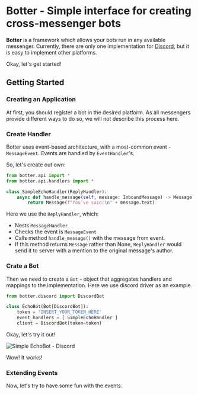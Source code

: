 # Botter - Simple interface for creating cross-messenger bots

**Botter** is a framework which allows your bots run in any available messenger.
Currently, there are only one implementation for [Discord](https://discord.app),
but it is easy to implement other platforms.

Okay, let's get started!

## Getting Started

### Creating an Application
At first, you should register a bot in the desired platform.
As all messengers provide different ways to do so, we will not describe this process here.

### Create Handler
Botter uses event-based architecture, with a most-common event - `MessageEvent`.
Events are handled by `EventHandler`'s.

So, let's create out own:
```python
from botter.api import *
from botter.api.handlers import *

class SimpleEchoHandler(ReplyHandler):
    async def handle_message(self, message: InboundMessage) -> Message:
        return Message(f"You've said:\n" + message.text)
```

Here we use the `ReplyHandler`, which:
 - Nests `MessageHandler`
 - Checks the event is `MessageEvent`
 - Calls method `handle_message()` with the message from event.
 - If this method returns `Message` rather than None,
`ReplyHandler` would send it to server with a mention to the original message's author.

### Crate a Bot
Then we need to create a `Bot` - object that aggregates handlers and mappings to the implementation.
Here we use discord driver as an example.
```python
from botter.discord import DiscordBot

class EchoBot(Bot[DiscordBot]):
    token = 'INSERT_YOUR_TOKEN_HERE'
    event_handlers = [ SimpleEchoHandler ]
    client = DiscordBot(token=token)
```

Okay, let's try it out!

![Simple EchoBot - Discord](docs/echo-1-discord.png)

Wow! It works!

### Extending Events
Now, let's try to have some fun with the events.

